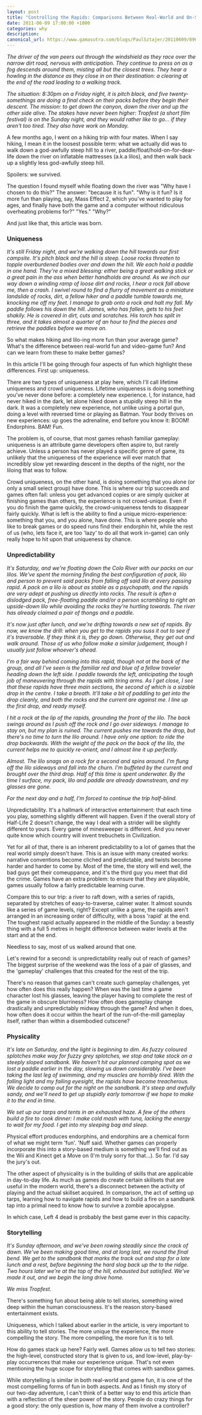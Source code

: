 ```yaml
---
layout: post
title: "Controlling the Rapids: Comparisons Between Real-World and On-Screen Fun"
date: 2011-06-09 17:00:00 +1000
categories: why
description: 
canonical_url: https://www.gamasutra.com/blogs/PaulSztajer/20110609/89610/Controlling_the_Rapids_Comparisons_Between_RealWorld_and_OnScreen_Fun.php
---
```

*The driver of the van peers out through the windshield as they race over the narrow dirt road, nervous with anticipation. They continue to press on as a fog descends around them, misting all but the closest trees. They hear a howling in the distance as they close in on their destination: a clearing at the end of the road leading to a walking track.*

*The situation: 8:30pm on a Friday night, it is pitch black, and five twenty-somethings are doing a final check on their packs before they begin their descent. The mission: to get down the canyon, down the river and up the other side alive. The stakes have never been higher: Tropfest (a short film festival) is on the Sunday night, and they would rather like to go... if they aren't too tired. They also have work on Monday.*

A few months ago, I went on a hiking trip with four mates. When I say hiking, I mean it in the loosest possible term: what we actually did was to walk down a god-awfully steep hill to a river, paddle/float/hold-on-for-dear-life down the river on inflatable mattresses (a.k.a lilos), and then walk back up a slightly less god-awfully steep hill.

Spoilers: we survived.

The question I found myself while floating down the river was "Why have I chosen to do this?" The answer: "because it is fun". "Why is it fun? Is it more fun than playing, say, Mass Effect 2, which you've wanted to play for ages, and finally have both the game and a computer without ridiculous overheating problems for?" "Yes." "Why?"

And just like that, this article was born.

### Uniqueness

*It's still Friday night, and we're walking down the hill towards our first campsite. It's pitch black and the hill is steep. Loose rocks threaten to topple overburdened bodies over and down the hill. We each hold a paddle in one hand. They're a mixed blessing: either being a great walking stick or a great pain in the ass when better handholds are around. As we inch our way down a winding ramp of loose dirt and rocks, I hear a rock fall above me, then a crash. I swivel round to find a flurry of movement as a miniature landslide of rocks, dirt, a fellow hiker and a paddle tumble towards me, knocking me off my feet. I manage to grab onto a rock and halt my fall. My paddle follows his down the hill. James, who has fallen, gets to his feet shakily. He is covered in dirt, cuts and scratches. His torch has split in three, and it takes almost a quarter of an hour to find the pieces and retrieve the paddles before we move on.*

So what makes hiking and lilo-ing more fun than your average game? What's the difference between real-world fun and video-game fun? And can we learn from these to make better games?

In this article I'll be going through four aspects of fun which highlight these differences. First up: uniqueness.

There are two types of uniqueness at play here, which I'll call lifetime uniqueness and crowd uniqueness. Lifetime uniqueness is doing something you've never done before: a completely new experience. I, for instance, had never hiked in the dark, let alone hiked down a stupidly steep hill in the dark. It was a completely new experience, not unlike using a portal gun, doing a level with reversed time or playing as Batman. Your body thrives on new experiences: up goes the adrenaline, end before you know it: BOOM! Endorphins. BAM! Fun.

The problem is, of course, that most games rehash familiar gameplay: uniqueness is an attribute game developers often aspire to, but rarely achieve. Unless a person has never played a specific genre of game, its unlikely that the uniqueness of the experience will ever match that incredibly slow yet rewarding descent in the depths of the night, nor the liloing that was to follow.

Crowd uniqueness, on the other hand, is doing something that you alone (or only a small select group) have done. This is where our trip succeeds and games often fail: unless you get advanced copies or are simply quicker at finishing games than others, the experience is not crowd-unique. Even if you do finish the game quickly, the crowd-uniqueness tends to disappear fairly quickly. What is left is the ability to find a unique micro-experience: something that you, and you alone, have done. This is where people who like to break games or do speed runs find their endorphin hit, while the rest of us (who, lets face it, are too 'lazy' to do all that work in-game) can only really hope to hit upon that uniqueness by chance.

### Unpredictability

*It's Saturday, and we're floating down the Colo River with our packs on our lilos. We've spent the morning finding the best configuration of pack, lilo and person to prevent said packs from falling off said lilo at every passing rapid. A pack on a lilo is about as stable as a psychopath, and the rapids are very adept at pushing us directly into rocks. The result is often a dislodged pack, free-floating paddle and/or a person scrambling to right an upside-down lilo while avoiding the rocks they're hurtling towards. The river has already claimed a pair of thongs and a paddle.*

*It's now just after lunch, and we're drifting towards a new set of rapids. By now, we know the drill: when you get to the rapids you suss it out to see if it's traversable. If they think it is, they go down. Otherwise, they get out and walk around. Those of us who follow make a similar judgement, though I usually just follow whoever's ahead.*

*I'm a fair way behind coming into this rapid, though not at the back of the group, and all I've seen is the familiar red and blue of a fellow traveler heading down the left side. I paddle towards the left, anticipating the tough job of maneuvering through the rapids with tiring arms. As I get close, I see that these rapids have three main sections, the second of which is a sizable drop in the centre. I take a breath. It'll take a bit of paddling to get into the drop cleanly, and both the rocks and the current are against me. I line up the first drop, and ready myself.*

*I hit a rock at the lip of the rapids, grounding the front of the lilo. The back swings around as I push off the rock and I go over sideways. I manage to stay on, but my plan is ruined. The current pushes me towards the drop, but there's no time to turn the lilo around. I have only one option: to ride the drop backwards. With the weight of the pack on the back of the lilo, the current helps me to quickly re-orient, and I almost line it up perfectly.*

*Almost. The lilo snags on a rock for a second and spins around. I'm flung off the lilo sideways and fall into the churn. I'm buffeted by the current and brought over the third drop. Half of this time is spent underwater. By the time I surface, my pack, lilo and paddle are already downstream, and my glasses are gone.*

*For the next day and a half, I'm forced to continue the trip half-blind.*

Unpredictability. It's a hallmark of interactive entertainment: that each time you play, something slightly different will happen. Even if the overall story of Half-Life 2 doesn't change, the way I deal with a strider will be slightly different to yours. Every game of minesweeper is different. And you never quite know which country will invent trebuchets in Civilization.

Yet for all of that, there is an inherent predictability to a lot of games that the real world simply doesn't have. This is an issue with many created works: narrative conventions become cliched and predictable, and twists become harder and harder to come by. Most of the time, the story will end well, the bad guys get their comeuppance, and it's the third guy you meet that did the crime. Games have an extra problem: to ensure that they are playable, games usually follow a fairly predictable learning curve.

Compare this to our trip: a river to raft down, with a series of rapids, separated by stretches of easy-to-traverse, calmer water. It almost sounds like a series of game levels, right? Except unlike a game, the rapids aren't arranged in an increasing order of difficulty, with a boss 'rapid' at the end. The toughest rapid actually appeared in the middle of the Sunday: a beastly thing with a full 5 metres in height difference between water levels at the start and at the end.

Needless to say, most of us walked around that one.

Let's rewind for a second: is unpredictability really out of reach of games? The biggest surprise of the weekend was the loss of a pair of glasses, and the 'gameplay' challenges that this created for the rest of the trip.

There's no reason that games can't create such gameplay challenges, yet how often does this really happen? When was the last time a game character lost his glasses, leaving the player having to complete the rest of the game in obscure blurriness? How often does gameplay change drastically and unpredictably midway through the game? And when it does, how often does it occur within the heart of the run-of-the-mill gameplay itself, rather than within a disembodied cutscene?

### Physicality

*It's late on Saturday, and the light is beginning to dim. As fuzzy coloured splotches make way for fuzzy grey splotches, we stop and take stock on a steeply sloped sandbank. We haven't hit our planned camping spot as we lost a paddle earlier in the day, slowing us down considerably. I've been taking the last leg of swimming, and my muscles are horribly tired. With the falling light and my failing eyesight, the rapids have become treacherous. We decide to camp out for the night on the sandbank. It's steep and awfully sandy, and we'll need to get up stupidly early tomorrow if we hope to make it to the end in time.*

*We set up our tarps and tents in an exhausted haze. A few of the others build a fire to cook dinner: I make cold mash with tuna, lacking the energy to wait for my food. I get into my sleeping bag and sleep.*

Physical effort produces endorphins, and endorphins are a chemical form of what we might term 'fun'. 'Nuff said. Whether games can properly incorporate this into a story-based medium is something we'll find out as the Wii and Kinect get a Move on (I'm truly sorry for that...). So far. I'd say the jury's out.

The other aspect of physicality is in the building of skills that are applicable in day-to-day life. As much as games do create certain skillsets that are useful in the modern world, there's a disconnect between the activity of playing and the actual skillset acquired. In comparison, the act of setting up tarps, learning how to navigate rapids and how to build a fire on a sandbank tap into a primal need to know how to survive a zombie apocalypse.

In which case, Left 4 dead is probably the best game ever in this capacity.

### Storytelling

*It's Sunday afternoon, and we've been rowing steadily since the crack of dawn. We've been making good time, and at long last, we round the final bend. We get to the sandbank that marks the track out and stop for a late lunch and a rest, before beginning the hard slog back up the to the ridge. Two hours later we're at the top of the hill, exhausted but satisfied. We've made it out, and we begin the long drive home.*

*We miss Tropfest.*

There's something fun about being able to tell stories, something wired deep within the human consciousness. It's the reason story-based entertainment exists.

Uniqueness, which I talked about earlier in the article, is very important to this ability to tell stories. The more unique the experience, the more compelling the story. The more compelling, the more fun it is to tell.

How do games stack up here? Fairly well. Games allow us to tell two stories: the high-level, constructed story that is given to us, and low-level, play-by-play occurrences that make our experience unique. That's not even mentioning the huge scope for storytelling that comes with sandbox games.

While storytelling is similar in both real-world and game fun, it is one of the most compelling forms of fun in both aspects. And as I finish my story of our two-day adventure, I can't think of a better way to end this article than with a reflection of the sheer power of the story. People do crazy things for a good story: the only question is, how many of them involve a controller?
